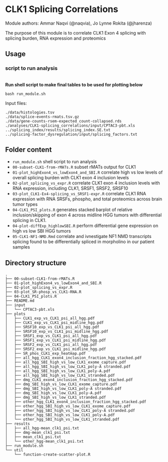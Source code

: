 # CLK1 Splicing Correlations

Module authors: Ammar Naqvi (@naqvia), Jo Lynne Rokita (@jharenza)

The purpose of this module is to correlate CLK1 Exon 4 splicing with splicing
burden, RNA expression and proteomics

## Usage
### script to run analysis
<br>**Run shell script to make final tables to be used for plotting below**
```
bash run_module.sh
```
Input files:
```
./data/histologies.tsv
./data/splice-events-rmats.tsv.gz
./data/gene-counts-rsem-expected_count-collapsed.rds
./analyses/CLK1-splicing_correlations/input/CPTAC3-pbt.xls
../splicing_index/results/splicing_index.SE.txt
../splicing-factor_dysregulation/input/splicing_factors.txt
```

## Folder content
* `run_module.sh` shell script to run analysis
* `00-subset-CLK1-from-rMATs.R` subset rMATs output for CLK1
* `01-plot_highExon4_vs_lowExon4_and_SBI.R` correlate high vs low levels of overall splicing burden with CLK1 exon 4 inclusion levels
* `02-plot_splicing_vs_expr.R` correlate CLK1 exon 4 inclusion levels with RNA expression, including CLK1, SRSF1, SRSF2, SRSF10
* `03-plot_CLK1-Ex4-splicing_vs_SRSF1-expr.R` correlate CLK1 RNA expression with RNA SRSFs, phospho, and total proteomics across brain tumor types
* `04-CLK1_PSI_plots.R` generates stacked barplot of relative inclusion/skipping of exon 4 across midline HGG tumors with differential splicing in CLK1.
* `04-plot-diffExp_highlowSBI.R` perform differential gene expression on high vs low SBI HGG tumors
* `05-CLK1-NF1-NMD.Rmd` correlate and ivnestigate NF1 NMD transcripts splicing found to be differentially spliced in morpholino in our patient samples


## Directory structure
```
.
├── 00-subset-CLK1-from-rMATs.R
├── 01-plot_highExon4_vs_lowExon4_and_SBI.R
├── 02-plot_splicing_vs_expr.R
├── 03-plot_SR-phosp_vs_CLK1-RNA.R
├── 04-CLK1_PSI_plots.R
├── README.md
├── input
│   └── CPTAC3-pbt.xls
├── plots
│   ├── CLK1_exp_vs_CLK1_psi_all_hgg.pdf
│   ├── CLK1_exp_vs_CLK1_psi_midline_hgg.pdf
│   ├── SRSF10_exp_vs_CLK1_psi_all_hgg.pdf
│   ├── SRSF10_exp_vs_CLK1_psi_midline_hgg.pdf
│   ├── SRSF1_exp_vs_CLK1_psi_all_hgg.pdf
│   ├── SRSF1_exp_vs_CLK1_psi_midline_hgg.pdf
│   ├── SRSF2_exp_vs_CLK1_psi_all_hgg.pdf
│   ├── SRSF2_exp_vs_CLK1_psi_midline_hgg.pdf
│   ├── SR_phos_CLK1_exp_heatmap.pdf
│   ├── all_hgg_CLK1_exon4_inclusion_fraction_hgg_stacked.pdf
│   ├── all_hgg_SBI_high_vs_low_CLK1_exome_capture.pdf
│   ├── all_hgg_SBI_high_vs_low_CLK1_poly-A stranded.pdf
│   ├── all_hgg_SBI_high_vs_low_CLK1_poly-A.pdf
│   ├── all_hgg_SBI_high_vs_low_CLK1_stranded.pdf
│   ├── dmg_CLK1_exon4_inclusion_fraction_hgg_stacked.pdf
│   ├── dmg_SBI_high_vs_low_CLK1_exome_capture.pdf
│   ├── dmg_SBI_high_vs_low_CLK1_poly-A stranded.pdf
│   ├── dmg_SBI_high_vs_low_CLK1_poly-A.pdf
│   ├── dmg_SBI_high_vs_low_CLK1_stranded.pdf
│   ├── other_hgg_CLK1_exon4_inclusion_fraction_hgg_stacked.pdf
│   ├── other_hgg_SBI_high_vs_low_CLK1_exome_capture.pdf
│   ├── other_hgg_SBI_high_vs_low_CLK1_poly-A stranded.pdf
│   ├── other_hgg_SBI_high_vs_low_CLK1_poly-A.pdf
│   └── other_hgg_SBI_high_vs_low_CLK1_stranded.pdf
├── results
│   ├── all_hgg-mean_clk1_psi.txt
│   ├── dmg-mean_clk1_psi.txt
│   ├── mean_clk1_psi.txt
│   └── other_hgg-mean_clk1_psi.txt
├── run_module.sh
└── util
    └── function-create-scatter-plot.R
```
